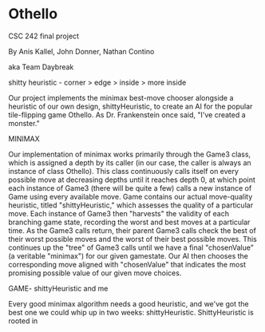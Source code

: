 # Othello

CSC 242 final project

By Anis Kallel, John Donner, Nathan Contino

aka Team Daybreak

shitty heuristic - corner > edge > inside > more inside

Our project implements the minimax best-move chooser alongside a heuristic of our own design, shittyHeuristic, to create an AI for the popular tile-flipping game Othello. As Dr. Frankenstein once said, "I've created a monster."



MINIMAX

Our implementation of minimax works primarily through the Game3 class, which is assigned a depth by its caller (in our case, the caller is always an instance of class Othello). This class continuously calls itself on every possible move at decreasing depths until it reaches depth 0, at which point each instance of Game3 (there will be quite a few) calls a new instance of Game using every available move. Game contains our actual move-quality heuristic, titled "shittyHeuristic," which assesses the quality of a particular move. Each instance of Game3 then "harvests" the validity of each branching game state, recording the worst and best moves at a particular time. As the Game3 calls return, their parent Game3 calls check the best of their worst possible moves and the worst of their best possible moves. This continues up the "tree" of Game3 calls until we have a final "chosenValue" (a veritable "minimax") for our given gamestate. Our AI then chooses the corresponding move aligned with "chosenValue" that indicates the most promising possible value of our given move choices.

GAME- shittyHeuristic and me

Every good minimax algorithm needs a good heuristic, and we've got the best one we could whip up in two weeks: shittyHeuristic. ShittyHeuristic is rooted in 
